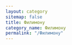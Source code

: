 ```yaml
---
layout: category
sitemap: false
title: Филимону
category_name: Филимону
permalink: "/Филимону"
---
```

